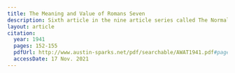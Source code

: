 ```yaml
---
title: The Meaning and Value of Romans Seven
description: Sixth article in the nine article series called The Normal Christian Life by Watchman Nee. This article was released in the September-October 1941 issue of a Witness and a Testimony.
layout: article
citation:
  year: 1941
  pages: 152-155
  pdfUrl: http://www.austin-sparks.net/pdf/searchable/AWAT1941.pdf#page=152&zoom=auto,-127,536
  accessDate: 17 Nov. 2021
---
```

